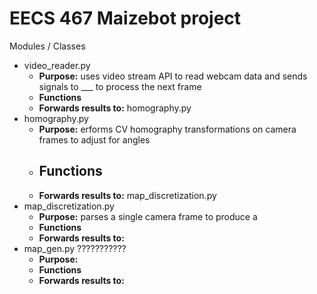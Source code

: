 # EECS 467 Maizebot project 

Modules / Classes 
* video_reader.py 
   - **Purpose:** uses video stream API to read webcam data and sends signals to ___ to process the next frame  
   - **Functions**
   - **Forwards results to:** homography.py
* homography.py
    - **Purpose:** erforms CV homography transformations on camera frames to adjust for angles 
    - **Functions** 
        - 
    - **Forwards results to:** map_discretization.py
* map_discretization.py 
    - **Purpose:** parses a single camera frame to produce a 
    - **Functions** 
    - **Forwards results to:** 
* map_gen.py ???????????
    - **Purpose:** 
    - **Functions** 
    - **Forwards results to:** 

